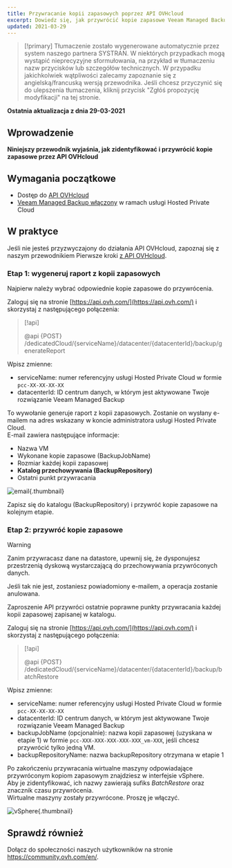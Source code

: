 ```yaml
---
title: Przywracanie kopii zapasowych poprzez API OVHcloud
excerpt: Dowiedz się, jak przywrócić kopie zapasowe Veeam Managed Backup za pośrednictwem API OVHcloud
updated: 2021-03-29
---
```


> [!primary]
> Tłumaczenie zostało wygenerowane automatycznie przez system naszego partnera SYSTRAN. W niektórych przypadkach mogą wystąpić nieprecyzyjne sformułowania, na przykład w tłumaczeniu nazw przycisków lub szczegółów technicznych. W przypadku jakichkolwiek wątpliwości zalecamy zapoznanie się z angielską/francuską wersją przewodnika. Jeśli chcesz przyczynić się do ulepszenia tłumaczenia, kliknij przycisk "Zgłóś propozycję modyfikacji" na tej stronie.
> 

**Ostatnia aktualizacja z dnia 29-03-2021**

## Wprowadzenie

**Niniejszy przewodnik wyjaśnia, jak zidentyfikować i przywrócić kopie zapasowe przez API OVHcloud**

## Wymagania początkowe

- Dostęp do [API OVHcloud](https://api.ovh.com/)
- [Veeam Managed Backup włączony](/pages/cloud/private-cloud/veeam_backup_as_a_service) w ramach usługi Hosted Private Cloud

## W praktyce

Jeśli nie jesteś przyzwyczajony do działania API OVHcloud, zapoznaj się z naszym przewodnikiem Pierwsze kroki [z API OVHcloud](/pages/account/api/first-steps).

### Etap 1: wygeneruj raport z kopii zapasowych

Najpierw należy wybrać odpowiednie kopie zapasowe do przywrócenia.

Zaloguj się na stronie [https://api.ovh.com/](https://api.ovh.com/) i skorzystaj z następującego połączenia:

> [!api]
>
> @api {POST} /dedicatedCloud/{serviceName}/datacenter/{datacenterId}/backup/generateReport

Wpisz zmienne:

- serviceName: numer referencyjny usługi Hosted Private Cloud w formie `pcc-XX-XX-XX-XX`
- datacenterId: ID centrum danych, w którym jest aktywowane Twoje rozwiązanie Veeam Managed Backup

To wywołanie generuje raport z kopii zapasowych. Zostanie on wysłany e-mailem na adres wskazany w koncie administratora usługi Hosted Private Cloud.
<br>E-mail zawiera następujące informacje:

- Nazwa VM
- Wykonane kopie zapasowe (BackupJobName)
- Rozmiar każdej kopii zapasowej
- **Katalog przechowywania (BackupRepository)**
- Ostatni punkt przywracania

![email](images/backup-report-email2.png){.thumbnail}

Zapisz się do katalogu (BackupRepository) i przywróć kopie zapasowe na kolejnym etapie.

### Etap 2: przywróć kopie zapasowe

> [!warning]
>
> Zanim przywracasz dane na datastore, upewnij się, że dysponujesz przestrzenią dyskową wystarczającą do przechowywania przywróconych danych.
>
> Jeśli tak nie jest, zostaniesz powiadomiony e-mailem, a operacja zostanie anulowana.

Zaproszenie API przywróci ostatnie poprawne punkty przywracania każdej kopii zapasowej zapisanej w katalogu.

Zaloguj się na stronie [https://api.ovh.com/](https://api.ovh.com/) i skorzystaj z następującego połączenia:

> [!api]
>
> @api {POST} /dedicatedCloud/{serviceName}/datacenter/{datacenterId}/backup/batchRestore
>

Wpisz zmienne:

- serviceName: numer referencyjny usługi Hosted Private Cloud w formie `pcc-XX-XX-XX-XX`
- datacenterId: ID centrum danych, w którym jest aktywowane Twoje rozwiązanie Veeam Managed Backup
- backupJobName (opcjonalnie): nazwa kopii zapasowej (uzyskana w etapie 1) w formie `pcc-XXX-XXX-XXX-XXX-XXX_vm-XXX`, jeśli chcesz przywrócić tylko jedną VM.
- backupRepositoryName: nazwa backupRepository otrzymana w etapie 1

Po zakończeniu przywracania wirtualne maszyny odpowiadające przywróconym kopiom zapasowym znajdziesz w interfejsie vSphere.
<br>Aby je zidentyfikować, ich nazwy zawierają sufiks *BatchRestore* oraz znacznik czasu przywrócenia.
<br>Wirtualne maszyny zostały przywrócone. Proszę je włączyć.

![vSphere](images/vcenter2.png){.thumbnail}

## Sprawdź również

Dołącz do społeczności naszych użytkowników na stronie <https://community.ovh.com/en/>.
